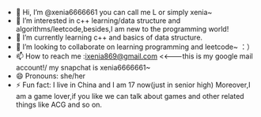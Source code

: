 - 👋 Hi, I’m @xenia6666661 you can call me L or simply xenia~ 
- 👀 I’m interested in c++ learning/data structure and algorithms/leetcode,besides,I am new to the programming world!
- 🌱 I’m currently learning c++ and basics of data structure.
- 💞️ I’m looking to collaborate on learning programming and leetcode~ ：）
- 📫 How to reach me :ixenia869@gmail.com <<---this is my google mail account!/ my snapchat is xenia6666661~
- 😄 Pronouns: she/her
- ⚡ Fun fact: I live in China and I am 17 now(just in senior high) Moreover,I am a game lover,if you like we can talk about games and other related things like ACG and so on.
  

<!---
xenia6666661/xenia6666661 is a ✨ special ✨ repository because its `README.md` (this file) appears on your GitHub profile.
You can click the Preview link to take a look at your changes.
--->
